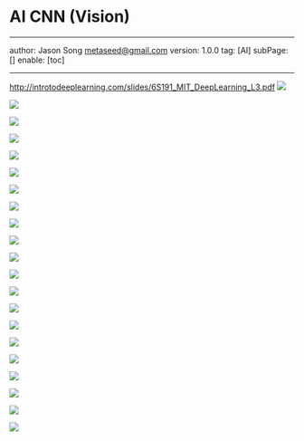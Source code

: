 # AI CNN (Vision)
---
author: Jason Song <metaseed@gmail.com>
version: 1.0.0
tag: [AI]
subPage: []
enable: [toc]

---

http://introtodeeplearning.com/slides/6S191_MIT_DeepLearning_L3.pdf
![](https://raw.githubusercontent.com/metasong/iam-data/master/documents/196/image/20230606T164250731Z-image.png)

![](https://raw.githubusercontent.com/metasong/iam-data/master/documents/196/image/20230606T164403976Z-image.png)

![](https://raw.githubusercontent.com/metasong/iam-data/master/documents/196/image/20230606T164454793Z-image.png)

![](https://raw.githubusercontent.com/metasong/iam-data/master/documents/196/image/20230606T164752607Z-image.png)

![](https://raw.githubusercontent.com/metasong/iam-data/master/documents/196/image/20230606T164840255Z-image.png)

![](https://raw.githubusercontent.com/metasong/iam-data/master/documents/196/image/20230606T170142702Z-image.png)

![](https://raw.githubusercontent.com/metasong/iam-data/master/documents/196/image/20230606T165121322Z-image.png)

![](https://raw.githubusercontent.com/metasong/iam-data/master/documents/196/image/20230606T165158144Z-image.png)

![](https://raw.githubusercontent.com/metasong/iam-data/master/documents/196/image/20230606T165439651Z-image.png)

![](https://raw.githubusercontent.com/metasong/iam-data/master/documents/196/image/20230606T165512131Z-image.png)

![](https://raw.githubusercontent.com/metasong/iam-data/master/documents/196/image/20230606T170007456Z-image.png)

![](https://raw.githubusercontent.com/metasong/iam-data/master/documents/196/image/20230606T170058480Z-image.png)

![](https://raw.githubusercontent.com/metasong/iam-data/master/documents/196/image/20230606T170218146Z-image.png)

![](https://raw.githubusercontent.com/metasong/iam-data/master/documents/196/image/20230606T170431422Z-image.png)

![](https://raw.githubusercontent.com/metasong/iam-data/master/documents/196/image/20230606T170638367Z-image.png)

![](https://raw.githubusercontent.com/metasong/iam-data/master/documents/196/image/20230606T170729006Z-image.png)

![](https://raw.githubusercontent.com/metasong/iam-data/master/documents/196/image/20230606T171259119Z-image.png)

![](https://raw.githubusercontent.com/metasong/iam-data/master/documents/196/image/20230606T172159114Z-image.png)

![](https://raw.githubusercontent.com/metasong/iam-data/master/documents/196/image/20230606T172358464Z-image.png)

![](https://raw.githubusercontent.com/metasong/iam-data/master/documents/196/image/20230606T172141380Z-image.png)

![](https://raw.githubusercontent.com/metasong/iam-data/master/documents/196/image/20230606T172119458Z-image.png)

